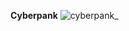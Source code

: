**Cyberpank**
![cyberpank_](https://github.com/MalakaVoid/Sites/assets/90262550/e086f3fd-eae4-42c4-9eb2-31381076b24f)
